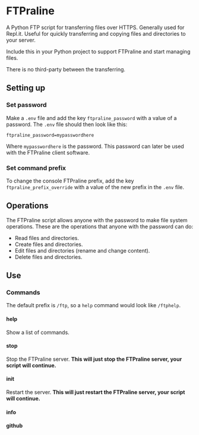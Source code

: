 # FTPraline
A Python FTP script for transferring files over HTTPS.
Generally used for Repl.it.
Useful for quickly transferring and copying files and directories to your server.

Include this in your Python project to support FTPraline and start managing files.

There is no third-party between the transferring.

## Setting up
### Set password
Make a `.env` file and add the key `ftpraline_password` with a value of a password.
The `.env` file should then look like this:
```
ftpraline_password=mypasswordhere
```
Where `mypasswordhere` is the password.
This password can later be used with the FTPraline client software.
### Set command prefix
To change the console FTPraline prefix, add the key `ftpraline_prefix_override` with a value of the new prefix in the `.env` file.

## Operations
The FTPraline script allows anyone with the password to make file system operations.
These are the operations that anyone with the password can do:
* Read files and directories.
* Create files and directories.
* Edit files and directories (rename and change content).
* Delete files and directories.

## Use
### Commands
The default prefix is `/ftp`, so a `help` command would look like `/ftphelp`.
#### help
Show a list of commands.
#### stop
Stop the FTPraline server.
**This will just stop the FTPraline server, your script will continue.**
#### init
Restart the server.
**This will just restart the FTPraline server, your script will continue.**
#### info

#### github

